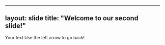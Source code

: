 --------
layout: slide
title: "Welcome to our second slide!"
----
Your text
Use the left arrow to go back!
